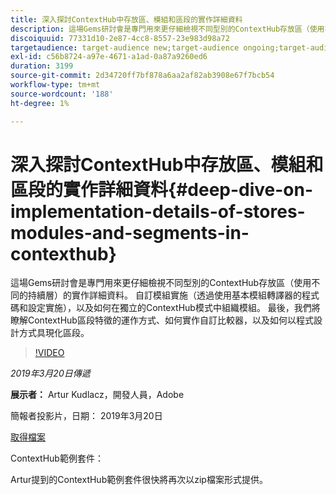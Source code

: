 ```yaml
---
title: 深入探討ContextHub中存放區、模組和區段的實作詳細資料
description: 這場Gems研討會是專門用來更仔細檢視不同型別的ContextHub存放區（使用不同的持續層）的實作詳細資料。 自訂模組實施（透過使用基本模組轉譯器的程式碼和設定實施），以及如何在獨立的ContextHub模式中組織模組。 最後，我們將瞭解ContextHub區段特徵的運作方式、如何實作自訂比較器，以及如何以程式設計方式具現化區段。
discoiquuid: 77331d10-2e87-4cc8-8557-23e983d98a72
targetaudience: target-audience new;target-audience ongoing;target-audience upgrader
exl-id: c56b8724-a97e-4671-a1ad-0a87a9260ed6
duration: 3199
source-git-commit: 2d34720ff7bf878a6aa2af82ab3908e67f7bcb54
workflow-type: tm+mt
source-wordcount: '188'
ht-degree: 1%

---
```


# 深入探討ContextHub中存放區、模組和區段的實作詳細資料{#deep-dive-on-implementation-details-of-stores-modules-and-segments-in-contexthub}

這場Gems研討會是專門用來更仔細檢視不同型別的ContextHub存放區（使用不同的持續層）的實作詳細資料。 自訂模組實施（透過使用基本模組轉譯器的程式碼和設定實施），以及如何在獨立的ContextHub模式中組織模組。 最後，我們將瞭解ContextHub區段特徵的運作方式、如何實作自訂比較器，以及如何以程式設計方式具現化區段。

>[!VIDEO](https://video.tv.adobe.com/v/27010/?quality=9)

*2019年3月20日傳遞*

**展示者：** Artur Kudlacz，開發人員，Adobe

簡報者投影片，日期： 2019年3月20日

[取得檔案](assets/aem-gems-contexthubdeepdive-03202019.pdf)

ContextHub範例套件：

Artur提到的ContextHub範例套件很快將再次以zip檔案形式提供。


